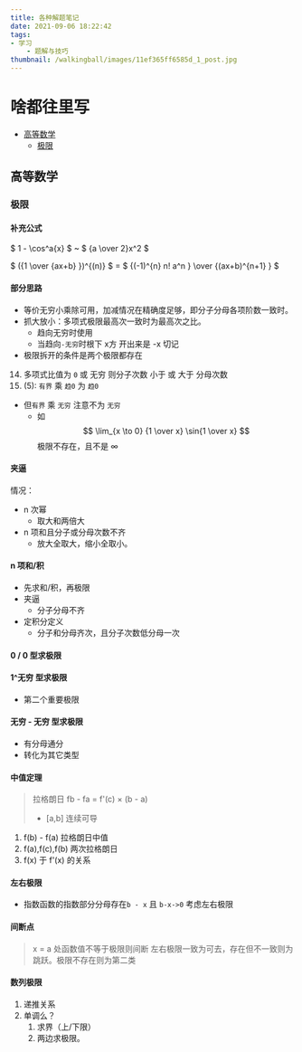 ```yaml
---
title: 各种解题笔记
date: 2021-09-06 18:22:42
tags:
- 学习
    - 题解与技巧
thumbnail: /walkingball/images/11ef365ff6585d_1_post.jpg
---
```

# 啥都往里写

<!-- @import "[TOC]" {cmd="toc" depthFrom=2 depthTo=3 orderedList=false} -->

<!-- code_chunk_output -->

- [高等数学](#高等数学)
  - [极限](#极限)

<!-- /code_chunk_output -->

## 高等数学
### 极限

#### 补充公式

$ 1 - \cos^a{x} $ ~ $ {a \over 2}x^2 $

$ ({1 \over {ax+b} })^{(n)} $ = $ {(-1)^{n} n! a^n } \over {(ax+b)^{n+1} } $

#### 部分思路

- 等价无穷小乘除可用，加减情况在精确度足够，即分子分母各项阶数一致时。
- 抓大放小：多项式极限最高次一致时为最高次之比。
    + 趋向无穷时使用
    + 当趋向`-无穷`时根下 x方 开出来是 -x 切记
- 极限拆开的条件是两个极限都存在
14. 多项式比值为 `0` 或 无穷 则分子次数 小于 或 大于 分母次数
15. (5): `有界` 乘 `趋0` 为 `趋0`
- 但`有界` 乘 `无穷` 注意不为 `无穷`
    + 如 $$ \lim_{x \to 0} {1 \over x} \sin{1 \over x} $$ 极限不存在，且不是 $\infty$
#### 夹逼
情况：
- n 次幂
    + 取大和两倍大
- n 项和且分子或分母次数不齐
    + 放大全取大，缩小全取小。
#### n 项和/积
- 先求和/积，再极限
- 夹逼
    + 分子分母不齐
- 定积分定义
    + 分子和分母齐次，且分子次数低分母一次
#### 0 / 0 型求极限
#### 1^无穷 型求极限
- 第二个重要极限
#### 无穷 - 无穷 型求极限
- 有分母通分
- 转化为其它类型
#### 中值定理
> 拉格朗日 fb - fa = f'(c) × (b - a)
> - [a,b] 连续可导
1. f(b) - f(a) 拉格朗日中值
2. f(a),f(c),f(b) 两次拉格朗日
3. f(x) 于 f'(x) 的关系
#### 左右极限
- 指数函数的指数部分分母存在`b - x` 且 `b-x->0` 考虑左右极限
#### 间断点
> x = a 处函数值不等于极限则间断
> 左右极限一致为可去，存在但不一致则为跳跃。极限不存在则为第二类

#### 数列极限
1. 递推关系
2. 单调么？
    1. 求界（上/下限）
    2. 两边求极限。